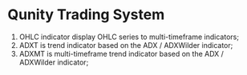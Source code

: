 # Qunity Trading System

1. OHLC indicator display OHLC series to multi-timeframe indicators;
2. ADXT is trend indicator based on the ADX / ADXWilder indicator;
3. ADXMT is multi-timeframe trend indicator based on the ADX / ADXWilder indicator;
